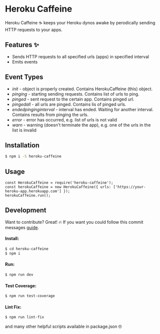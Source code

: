 
# Heroku Caffeine

Heroku Caffeine ☕️ keeps your Heroku dynos awake by perodically sending HTTP requests to your apps.


## Features ✨
  - Sends HTTP requests to all specified urls (apps) in specified interval
  - Emits events


## Event Types
  - _init_ - object is properly created. Contains HerokuCaffeine (this) object.
  - _pinging_ - starting sending requests. Contains list of urls to ping.
  - _pinged_ - sent request to the certain app. Contains pinged url.
  - _pingedall_ - all urls are pinged. Contains lis of pinged urls.
  - _endedpinginginterval_ - interval has ended. Waiting for another interval. Contains results from pinging the urls.
  - _error_ - error has occurred, e.g. list of urls is not valid
  - _warn_ - warning (doesn't terminate the app), e.g. one of the urls in the list is invalid


## Installation
```sh
$ npm i -S heroku-caffeine
```

## Usage
```
const HerokuCaffeine = require('heroku-caffeine');
const herokuCaffeine = new HerokuCaffeine({ urls: ['https://your-heroku-app.herokuapp.com'] });
herokuCaffeine.run();
```


## Development
Want to contribute? Great! 🔥
If you want you could follow this commit messages [guide](https://gitmoji.carloscuesta.me/).

#### Install:
```sh
$ cd heroku-caffeine
$ npm i
```

#### Run:
```sh
$ npm run dev
```

#### Test Coverage:
```sh
$ npm run test-coverage
```

#### Lint Fix:
```sh
$ npm run lint-fix
```

and many other helpful scripts available in package.json 🤓
